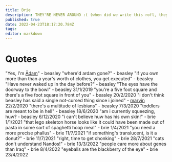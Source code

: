 ```yaml
---
title: Brie
description: THEY'RE NEVER AROUND :( (when did we write this rofl, they're always around)
published: true
date: 2022-04-23T18:17:20.784Z
tags: 
editor: markdown
---
```


# Quotes
"Yes, I'm [Ādam](azalima)" - beasley
"where'd ardam gone?" - beasley
"if you own more than than a year's worth of clothes, you get executed" - beasley
"Have never waked up in the day before?" - beasley
"The eyes have the doorway to the bowl" - beasley 31/1/2019
"you're a five foot square and there's a five foot square in front of you" - beasley 20/2/2020
"i don't think beasley has said a single not-cursed thing since i joined" - [marvin](marvin) 22/2/2020
"there's a multitude of lesbians" - beasley 7/3/2020
"toddlers are meant to be in hell" - beasley 18/6/2020
"am i currently squeezing, huw? - beasley 6/12/2020
"i can't believe huw has his own skin!" - brie 1/1/2021
"that lego skeleton horse looks like it could have been made out of pasta in some sort of spaghetti hoop meal" - brie 1/4/2021
"you need a more precise phallus" - brie 11/7/2021
"if something's translucent, is it a donut?" - brie 11/7/2021
"right, time to get chonking" - brie 28/7/2021
"cats don't understand Nandos!" - brie 13/3/2022
"people care more about genes than Iraq" - brie 8/4/2022
"eyeballs are the blackberry of the eye" - brie 23/4/2022